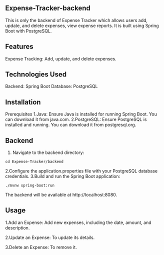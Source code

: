 ## Expense-Tracker-backend
This is only the backend of  Expense Tracker which allows users add, update, and delete expenses, view expense reports.  It is built using Spring Boot with PostgreSQL.

## Features
Expense Tracking: Add, update, and delete expenses.

## Technologies Used
Backend: Spring Boot
Database: PostgreSQL

## Installation

Prerequisites
1.Java: Ensure Java is installed for running Spring Boot. You can download it from java.com.
2.PostgreSQL: Ensure PostgreSQL is installed and running. You can download it from postgresql.org.

## Backend

1. Navigate to the backend directory:
```
cd Expense-Tracker/backend
```
2.Configure the application.properties file with your PostgreSQL database credentials.
3.Build and run the Spring Boot application:
```
./mvnw spring-boot:run
```
The backend will be available at http://localhost:8080.

## Usage
1.Add an Expense: Add new expenses, including the date, amount, and description.

2.Update an Expense: To update its details.

3.Delete an Expense: To remove it.

